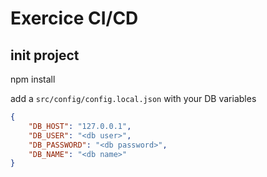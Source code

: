 # Exercice CI/CD

## init project

npm install

add a `src/config/config.local.json` with your DB variables

```json
{
    "DB_HOST": "127.0.0.1",
    "DB_USER": "<db user>",
    "DB_PASSWORD": "<db password>",
    "DB_NAME": "<db name>"
}

```
